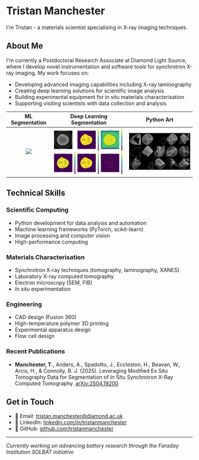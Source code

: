 # Tristan Manchester

I'm Tristan - a materials scientist specialising in X-ray imaging techniques.

## About Me

I'm currently a Postdoctoral Research Associate at Diamond Light Source, where I develop novel instrumentation and software tools for synchrotron X-ray imaging. My work focuses on:

- Developing advanced imaging capabilities including X-ray laminography
- Creating deep learning solutions for scientific image analysis
- Building experimental equipment for in situ materials characterisation
- Supporting visiting scientists with data collection and analysis

| ML Segmentation | Deep Learning Segmentation | Python Art |
|:-------------------:|:----------------------:|:----------:|
| <img src="https://github.com/tristanmanchester/ParticleSegmentation/blob/main/example.png" width="300"> | <img src="https://github.com/tristanmanchester/ScrambledSeg/blob/main/epoch_13_sample_0.png" width="300"> | <img src="https://github.com/tristanmanchester/some_nice_python_art/blob/main/example_images/header.png" width="300"> |

## Technical Skills

### Scientific Computing
- Python development for data analysis and automation
- Machine learning frameworks (PyTorch, scikit-learn)
- Image processing and computer vision
- High-performance computing

### Materials Characterisation
- Synchrotron X-ray techniques (tomography, laminography, XANES)
- Laboratory X-ray computed tomography
- Electron microscopy (SEM, FIB)
- *In situ* experimentation

### Engineering
- CAD design (Fusion 360)
- High-temperature polymer 3D printing
- Experimental apparatus design
- Flow cell design

### Recent Publications
- **Manchester, T.**, Anders, A., Spadotto, J., Eccleston, H., Beavan, W., Arcis, H., & Connolly, B. J. (2025). Leveraging Modified Ex Situ Tomography Data for Segmentation of In Situ Synchrotron X-Ray Computed Tomography. [arXiv:2504.19200](https://doi.org/10.48550/arXiv.2504.19200)


## Get in Touch

- 📧 Email: tristan.manchester@diamond.ac.uk
- 💼 LinkedIn: [linkedin.com/in/tristanmanchester](https://linkedin.com/in/tristanmanchester)
- 🔗 GitHub: [github.com/tristanmanchester](https://github.com/tristanmanchester)

---

*Currently working on advancing battery research through the Faraday Institution SOLBAT initiative*
